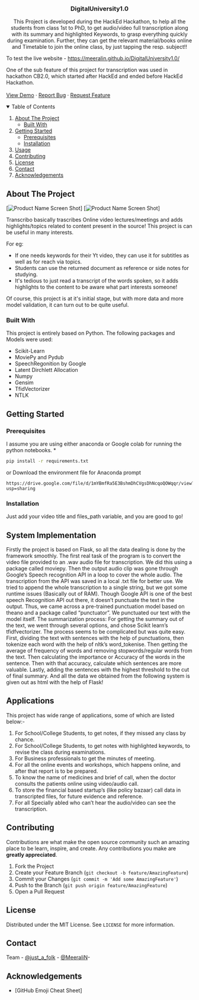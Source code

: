 
<!-- PROJECT LOGO -->
<br />
<p align="center">
  
  <h3 align="center">DigitalUniversity1.0
</h3>

  <p align="center">
    This Project is developed during the HackEd Hackathon,
to help all the students from class 1st to PhD, 
to get audio/video full transcription along with its summary and highlighted Keywords, 
to grasp everything quickly during examination.
Further, they can get the relevant material/books online and 
Timetable to join the online class, by just tapping the resp. subject!!

To test the live website - https://meeralin.github.io/DigitalUniversity1.0/

One of the sub feature of this project for transcription was used in hackathon CB2.0, which started after HackEd and ended before HackEd Hackathon.
    <br />
    <br />
    <a href="https://github.com/justafolk/Transcribo">View Demo</a>
    ·
    <a href="https://github.com/justafolk/Transcribo/issues">Report Bug</a>
    ·
    <a href="https://github.com/justafolk/Transcribo/issues">Request Feature</a>
  </p>
</p>



<!-- TABLE OF CONTENTS -->
<details open="open">
  <summary>Table of Contents</summary>
  <ol>
    <li>
      <a href="#about-the-project">About The Project</a>
      <ul>
        <li><a href="#built-with">Built With</a></li>
      </ul>
    </li>
    <li>
      <a href="#getting-started">Getting Started</a>
      <ul>
        <li><a href="#prerequisites">Prerequisites</a></li>
        <li><a href="#installation">Installation</a></li>
      </ul>
    </li>
    <li><a href="#System Implementation">Usage</a></li>
    <li><a href="#contributing">Contributing</a></li>
    <li><a href="#license">License</a></li>
    <li><a href="#contact">Contact</a></li>
    <li><a href="#acknowledgements">Acknowledgements</a></li>
  </ol>
</details>



<!-- ABOUT THE PROJECT -->
## About The Project

[![Product Name Screen Shot][product-screenshot]]
[![Product Name Screen Shot][product-screenshot1]]

Transcribo basically trascribes Online video lectures/meetings and adds highlights/topics related to content present in the source!
This project is can be useful in many interests.

For eg:
* If one needs keywords for their Yt video, they can use it for subtitles as well as for reach via topics.
* Students can use the returned document as reference or side notes for studying.
* It's tedious to just read a transcript of the words spoken, so it adds highlights to the content to be aware what part interests someone!

Of course, this project is at it's initial stage, but with more data and more model validation, it can turn out to be quite useful.


### Built With

This project is entirely based on Python. The following packages and Models were used:
* Scikit-Learn
* MoviePy and Pydub
* SpeechRegonition by Google
* Latent Dirchlett Allocation
* Numpy
* Gensim
* TfidVectorizer
* NTLK




<!-- GETTING STARTED -->
## Getting Started


### Prerequisites

I assume you are using either anaconda or Google colab for running the python notebooks.
* 
  ```sh
  pip install -r requirements.txt
  ```
or
Download the environment file for Anaconda prompt
```
https://drive.google.com/file/d/1mYBmfRa5E3BshmDhCVgsDhNcqoQOWqqr/view?usp=sharing
```
### Installation

Just add your video title and files_path variable, and you are good to go!



<!-- USAGE EXAMPLES -->
## System Implementation

Firstly the project is based on Flask, so all the data dealing is done by the
framework smoothly. The first real task of the program is to convert the
video file provided to an .wav audio file for transcription. We did this using
a package called moviepy. Then the output audio clip was gone through
Google’s Speech recognition API in a loop to cover the whole audio. The
transcription from the API was saved in a local .txt file for better use. We
tried to append the whole transcription to a single string, but we got some
runtime issues (Basically out of RAM). Though Google API is one of the
best speech Recognition API out there, it doesn’t punctuate the text in the
output. Thus, we came across a pre-trained punctuation model based on
theano and a package called “punctuator”. We punctuated our text with
the model itself. The summarization process: For getting the summary out
of the text, we went through several options, and chose Scikit learn’s
tfidfvectorizer. The process seems to be complicated but was quite easy.
First, dividing the text with sentences with the help of punctuations, then
tokenize each word with the help of nltk’s word_tokenise. Then getting
the average of frequency of words and removing stopwords/regular words
from the text. Then calculating the importance or Accuracy of the words in
the sentence. Then with that accuracy, calculate which sentences are
more valuable. Lastly, adding the sentences with the highest threshold to
the cut of final summary. And all the data we obtained from the following
system is given out as html with the help of Flask!



<!-- ROADMAP -->
## Applications
This project has wide range of applications, some of which are listed
below:-
1. For School/College Students, to get notes, if they missed any
class by chance.
2. For School/College Students, to get notes with highlighted
keywords, to revise the class during examinations.
3. For Business professionals to get the minutes of meeting.
4. For all the online events and workshops, which happens online,
and after that report is to be prepared.
5. To know the name of medicines and brief of call, when the
doctor consults the patients online using video/audio call.
6. To store the financial based startup’s (like policy bazaar) call data
in transcripted files, for future evidence and reference.
7. For all Specially abled who can’t hear the audio/video can see
the transcription.


<!-- CONTRIBUTING -->
## Contributing

Contributions are what make the open source community such an amazing place to be learn, inspire, and create. Any contributions you make are **greatly appreciated**.

1. Fork the Project
2. Create your Feature Branch (`git checkout -b feature/AmazingFeature`)
3. Commit your Changes (`git commit -m 'Add some AmazingFeature'`)
4. Push to the Branch (`git push origin feature/AmazingFeature`)
5. Open a Pull Request



<!-- LICENSE -->
## License

Distributed under the MIT License. See `LICENSE` for more information.



<!-- CONTACT -->
## Contact

Team - [@just_a_folk](https://twitter.com/just_a_folk) - 
       [@MeeraliN](https://github.com/MeeraliN)-



<!-- ACKNOWLEDGEMENTS -->
## Acknowledgements
* [GitHub Emoji Cheat Sheet]




<!-- MARKDOWN LINKS & IMAGES -->
<!-- https://www.markdownguide.org/basic-syntax/#reference-style-links -->
[contributors-shield]: https://img.shields.io/github/contributors/othneildrew/Best-README-Template.svg?style=for-the-badge
[contributors-url]: https://github.com/othneildrew/Best-README-Template/graphs/contributors
[forks-shield]: https://img.shields.io/github/forks/othneildrew/Best-README-Template.svg?style=for-the-badge
[forks-url]: https://github.com/othneildrew/Best-README-Template/network/members
[stars-shield]: https://img.shields.io/github/stars/othneildrew/Best-README-Template.svg?style=for-the-badge
[stars-url]: https://github.com/othneildrew/Best-README-Template/stargazers
[issues-shield]: https://img.shields.io/github/issues/othneildrew/Best-README-Template.svg?style=for-the-badge
[issues-url]: https://github.com/othneildrew/Best-README-Template/issues
[license-shield]: https://img.shields.io/github/license/othneildrew/Best-README-Template.svg?style=for-the-badge
[license-url]: https://github.com/othneildrew/Best-README-Template/blob/master/LICENSE.txt
[linkedin-shield]: https://img.shields.io/badge/-LinkedIn-black.svg?style=for-the-badge&logo=linkedin&colorB=555
[linkedin-url]: https://linkedin.com/in/othneildrew
[product-screenshot]: Images/ss.jpeg
[product-screenshot1]: Images/ss2.jpeg

